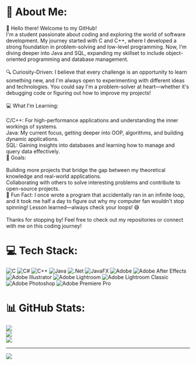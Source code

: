 # 💫 About Me:
👋 Hello there! Welcome to my GitHub!<br>I'm a student passionate about coding and exploring the world of software development. My journey started with C and C++, where I developed a strong foundation in problem-solving and low-level programming. Now, I'm diving deeper into Java and SQL, expanding my skillset to include object-oriented programming and database management.<br><br>🔍 Curiosity-Driven: I believe that every challenge is an opportunity to learn something new, and I'm always open to experimenting with different ideas and technologies. You could say I'm a problem-solver at heart—whether it's debugging code or figuring out how to improve my projects!<br><br>💻 What I'm Learning:<br><br>C/C++: For high-performance applications and understanding the inner workings of systems.<br>Java: My current focus, getting deeper into OOP, algorithms, and building dynamic applications.<br>SQL: Gaining insights into databases and learning how to manage and query data effectively.<br>🎯 Goals:<br><br>Building more projects that bridge the gap between my theoretical knowledge and real-world applications.<br>Collaborating with others to solve interesting problems and contribute to open-source projects.<br>🎉 Fun Fact: I once wrote a program that accidentally ran in an infinite loop, and it took me half a day to figure out why my computer fan wouldn't stop spinning! Lesson learned—always check your loops! 😅<br><br>Thanks for stopping by! Feel free to check out my repositories or connect with me on this coding journey!


# 💻 Tech Stack:
![C](https://img.shields.io/badge/c-%2300599C.svg?style=for-the-badge&logo=c&logoColor=white) ![C#](https://img.shields.io/badge/c%23-%23239120.svg?style=for-the-badge&logo=csharp&logoColor=white) ![C++](https://img.shields.io/badge/c++-%2300599C.svg?style=for-the-badge&logo=c%2B%2B&logoColor=white) ![Java](https://img.shields.io/badge/java-%23ED8B00.svg?style=for-the-badge&logo=openjdk&logoColor=white) ![.Net](https://img.shields.io/badge/.NET-5C2D91?style=for-the-badge&logo=.net&logoColor=white) ![JavaFX](https://img.shields.io/badge/javafx-%23FF0000.svg?style=for-the-badge&logo=javafx&logoColor=white) ![Adobe](https://img.shields.io/badge/adobe-%23FF0000.svg?style=for-the-badge&logo=adobe&logoColor=white) ![Adobe After Effects](https://img.shields.io/badge/Adobe%20After%20Effects-9999FF.svg?style=for-the-badge&logo=Adobe%20After%20Effects&logoColor=white) ![Adobe Illustrator](https://img.shields.io/badge/adobe%20illustrator-%23FF9A00.svg?style=for-the-badge&logo=adobe%20illustrator&logoColor=white) ![Adobe Lightroom](https://img.shields.io/badge/Adobe%20Lightroom-31A8FF.svg?style=for-the-badge&logo=Adobe%20Lightroom&logoColor=white) ![Adobe Lightroom Classic](https://img.shields.io/badge/Adobe%20Lightroom%20Classic-31A8FF.svg?style=for-the-badge&logo=Adobe%20Lightroom%20Classic&logoColor=white) ![Adobe Photoshop](https://img.shields.io/badge/adobe%20photoshop-%2331A8FF.svg?style=for-the-badge&logo=adobe%20photoshop&logoColor=white) ![Adobe Premiere Pro](https://img.shields.io/badge/Adobe%20Premiere%20Pro-9999FF.svg?style=for-the-badge&logo=Adobe%20Premiere%20Pro&logoColor=white)
# 📊 GitHub Stats:
![](https://github-readme-stats.vercel.app/api?username=Benithehun&theme=dark&hide_border=false&include_all_commits=false&count_private=false)<br/>
![](https://github-readme-streak-stats.herokuapp.com/?user=Benithehun&theme=dark&hide_border=false)<br/>
![](https://github-readme-stats.vercel.app/api/top-langs/?username=Benithehun&theme=dark&hide_border=false&include_all_commits=false&count_private=false&layout=compact)

---
[![](https://visitcount.itsvg.in/api?id=Benithehun&icon=0&color=0)](https://visitcount.itsvg.in)

<!-- Proudly created with GPRM ( https://gprm.itsvg.in ) -->
